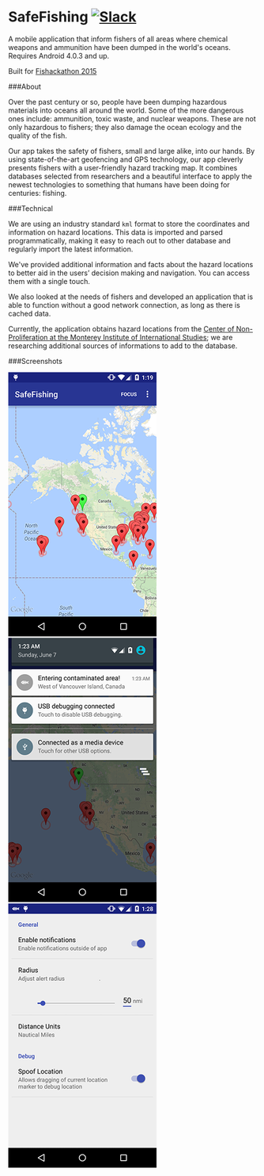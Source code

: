 SafeFishing [![Slack][slackin-badge]][slackin]
============

A mobile application that inform fishers of all areas where chemical weapons and ammunition have been dumped in the world's oceans. Requires Android 4.0.3 and up.

Built for [Fishackathon 2015](http://fishackathon2015.challengepost.com/)

###About

Over the past century or so, people have been dumping hazardous materials into oceans all around the world. Some of the more dangerous ones include: ammunition, toxic waste, and nuclear weapons. These are not only hazardous to fishers; they also damage the ocean ecology and the quality of the fish.

Our app takes the safety of fishers, small and large alike, into our hands. By using state-of-the-art geofencing and GPS technology, our app cleverly presents fishers with a user-friendly hazard tracking map. It combines databases selected from  researchers and a beautiful interface to apply the newest technologies to something that humans have been doing for centuries: fishing.

###Technical

We are using an industry standard `kml` format to store the coordinates and information on hazard locations. This data is imported and parsed programmatically, making it easy to reach out to other database and regularly import the latest information.

We've provided additional information and facts about the hazard locations to better aid in the users’ decision making and navigation. You can access them with a single touch.

We also looked at the needs of fishers and developed an application that is able to function without a good network connection, as long as there is cached data.

Currently, the application obtains hazard locations from the [Center of Non-Proliferation at the Monterey Institute of International Studies](http://cns.miis.edu/stories/090806_cw_dumping.htm); we are researching additional sources of informations to add to the database.

###Screenshots

![Homepage](/app/src/main/assets/home.png "Homepage")  ![Notification](/app/src/main/assets/notification.png "Notification")  ![Settings](/app/src/main/assets/settings.png "Settings page")

[slackin]: https://murmuring-eyrie-9747.herokuapp.com/
[slackin-badge]: https://murmuring-eyrie-9747.herokuapp.com/badge.svg
